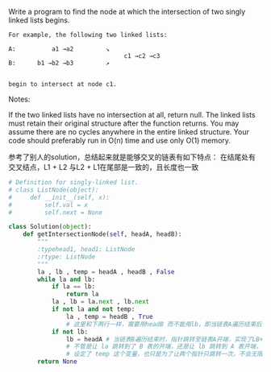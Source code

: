 Write a program to find the node at which the intersection of two singly linked lists begins.



```
For example, the following two linked lists: 

A:          a1 →a2         ↘                     
                                c1 →c2 →c3 
B:      b1 →b2 →b3         ↗              
 

begin to intersect at node c1.
```



Notes:

If the two linked lists have no intersection at all, return null.
The linked lists must retain their original structure after the function returns. 
You may assume there are no cycles anywhere in the entire linked structure.
Your code should preferably run in O(n) time and use only O(1) memory.

参考了别人的solution，总结起来就是能够交叉的链表有如下特点：
在结尾处有交叉结点，L1 + L2 与L2 + L1在尾部是一致的，且长度也一致

```python
# Definition for singly-linked list.
# class ListNode(object):
#     def __init__(self, x):
#         self.val = x
#         self.next = None

class Solution(object):
    def getIntersectionNode(self, headA, headB):
        """
        :typehead1, head1: ListNode
        :rtype: ListNode
        """
        la , lb , temp = headA , headB , False
        while la and lb:
            if la == lb:
                return la
            la , lb = la.next , lb.next
            if not la and not temp:
                la , temp = headB , True 
                # 这里和下两行一样，需要用headB 而不能用lb，即当链表A遍历结束后，指针跳转至链表B开端，实现了LA+LB
            if not lb:
                lb = headA # 当链表B遍历结束时，指针跳转至链表A开端，实现了LB+LA
                # 不管是让 la 跳转到了 B 表的开端，还是让 lb 跳转到 A 表开端，都是为了实现在 A 与 B 的长度不等的情况下，能够让交叉结点相遇
                # 设定了 temp 这个变量，也只是为了让两个指针只跳转一次，不会无限循环跳转
        return None

